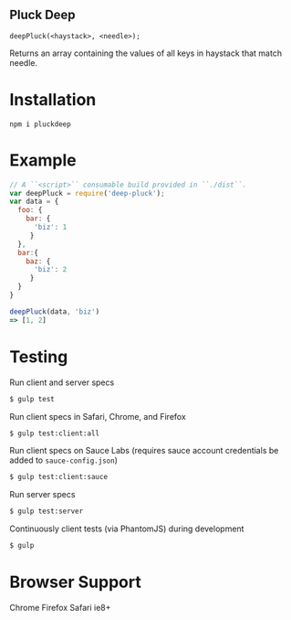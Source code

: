 Pluck Deep
---

``deepPluck(<haystack>, <needle>);``

Returns an array containing the values of all keys in haystack that match needle.

# Installation

``npm i pluckdeep``

# Example

``` javascript
// A ``<script>`` consumable build provided in ``./dist``.
var deepPluck = require('deep-pluck');
var data = {
  foo: {
    bar: {
      'biz': 1
     }
  },
  bar:{
    baz: {
      'biz': 2
     }
  }
}

deepPluck(data, 'biz')
=> [1, 2]
```


# Testing

Run client and server specs
```bash
$ gulp test
```

Run client specs in Safari, Chrome, and Firefox

```bash
$ gulp test:client:all
```

Run client specs on Sauce Labs (requires sauce account credentials be added to ``sauce-config.json``)

```bash
$ gulp test:client:sauce
```

Run server specs

```bash
$ gulp test:server
```

Continuously client tests (via PhantomJS) during development

```bash
$ gulp
```

# Browser Support

Chrome
Firefox
Safari
ie8+
